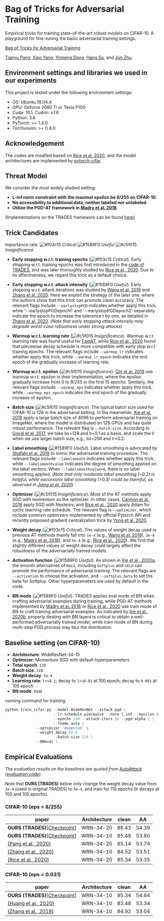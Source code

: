 # Bag of Tricks for Adversarial Training
Empirical tricks for training state-of-the-art robust models on CIFAR-10. A playground for fine-tuning the basic adversarial training settings. 

[Bag of Tricks for Adversarial Training](https://arxiv.org/abs/2010.00467)

[Tianyu Pang](http://ml.cs.tsinghua.edu.cn/~tianyu/), [Xiao Yang](https://github.com/ShawnXYang), [Yinpeng Dong](http://ml.cs.tsinghua.edu.cn/~yinpeng/), [Hang Su](http://www.suhangss.me/), and [Jun Zhu](http://ml.cs.tsinghua.edu.cn/~jun/index.shtml).

## Environment settings and libraries we used in our experiments

This project is tested under the following environment settings:
- OS: Ubuntu 18.04.4
- GPU: Geforce 2080 Ti or Tesla P100
- Cuda: 10.1, Cudnn: v7.6
- Python: 3.6
- PyTorch: >= 1.4.0
- Torchvision: >= 0.4.0

## Acknowledgement
The codes are modifed based on [Rice et al. 2020](https://github.com/locuslab/robust_overfitting), and the model architectures are implemented by [pytorch-cifar](https://github.com/kuangliu/pytorch-cifar).

## Threat Model
We consider the most widely studied setting:
- **L-inf norm constraint with the maximal epsilon be 8/255 on CIFAR-10**.
- **No accessibility to additional data, neither labeled nor unlabeled**.
- **Utilize the PGD-AT framework in [Madry et al. 2018](https://arxiv.org/abs/1706.06083)**.

(Implementations on the TRADES framework can be found [here](https://github.com/ShawnXYang/AT_HE))

## Trick Candidates
Importance rate: ![#f03c15](https://via.placeholder.com/15/f03c15/000000?text=+) *Critical*  ![#1589F0](https://via.placeholder.com/15/1589F0/000000?text=+) *Useful*  ![#c5f015](https://via.placeholder.com/15/c5f015/000000?text=+) *Insignificance*

- **Early stopping w.r.t. training epochs** (![#f03c15](https://via.placeholder.com/15/f03c15/000000?text=+) *Critical*).
Early stopping w.r.t. training epochs was first introduced in the [code of TRADES](https://github.com/yaodongyu/TRADES), and was later thoroughly studied by [Rice et al., 2020](https://arxiv.org/abs/2002.11569). Due to its effectiveness, we regard this trick as a default choice.

- **Early stopping w.r.t. attack intensity** (![#1589F0](https://via.placeholder.com/15/1589F0/000000?text=+) *Useful*). Early stopping w.r.t. attack iterations was studied by [Wang et al. 2019](proceedings.mlr.press/v97/wang19i/wang19i.pdf) and [Zhang et al. 2020](https://arxiv.org/abs/2002.11242). Here we exploit the strategy of the later one, where the authors show that this trick can promote clean accuracy. The relevant flags include `--earlystopPGD` indicates whether apply this trick, while '--earlystopPGDepoch1' and '--earlystopPGDepoch2' separately indicate the epoch to increase the tolerence t by one, as detailed in [Zhang et al. 2020](https://arxiv.org/abs/2002.11242). (*Note that early stopping attack intensity may degrade worst-case robustness under strong attacks*)

- **Warmup w.r.t. learning rate** (![#c5f015](https://via.placeholder.com/15/c5f015/000000?text=+) *Insignificance*). Warmup w.r.t. learning rate was found useful for [FastAT](https://arxiv.org/abs/2001.03994), while [Rice et al., 2020](https://arxiv.org/abs/2002.11569) found that piecewise decay schedule is more compatible with early stop w.r.t. training epochs. The relevant flags include `--warmup_lr` indicates whether apply this trick, while `--warmup_lr_epoch` indicates the end epoch of the gradually increase of learning rate.

- **Warmup w.r.t. epsilon** (![#c5f015](https://via.placeholder.com/15/c5f015/000000?text=+) *Insignificance*). [Qin et al. 2019](https://arxiv.org/abs/1907.02610) use warmup w.r.t. epsilon in their implementation, where the epsilon gradually increase from 0 to 8/255 in the first 15 epochs. Similarly, the relevant flags include `--warmup_eps` indicates whether apply this trick, while `--warmup_eps_epoch` indicates the end epoch of the gradually increase of epsilon.

- **Batch size** (![#c5f015](https://via.placeholder.com/15/c5f015/000000?text=+) *Insignificance*). The typical batch size used for CIFAR-10 is 128 in the adversarial setting. In the meanwhile, [Xie et al. 2019](https://arxiv.org/pdf/1812.03411.pdf) apply a large batch size of 4096 to perform adversarial training on ImageNet, where the model is distributed on 128 GPUs and has quite robust performance. The relevant flag is `--batch-size`. According to [Goyal et al. 2017](https://arxiv.org/abs/1706.02677), we take bs=128 and lr=0.1 as a basis, and scale the lr when we use larger batch size, e.g., bs=256 and lr=0.2.

- **Label smoothing** (![#1589F0](https://via.placeholder.com/15/1589F0/000000?text=+) *Useful*). Label smoothing is advocated by [Shafahi et al. 2019](https://arxiv.org/abs/1910.11585) to mimic the adversarial training procedure. The relevant flags include `--labelsmooth` indicates whether apply this trick, while `--labelsmoothvalue` indicates the degree of smoothing applied on the label vectors. When `--labelsmoothvalue=0`, there is no label smoothing applied. (*Note that only moderate label smoothing (~0.2) is helpful, while exccessive label smoothing (>0.3) could be harmful, as observed in [Jiang et al. 2020](https://arxiv.org/abs/2006.13726)*)

- **Optimizer** (![#c5f015](https://via.placeholder.com/15/c5f015/000000?text=+) *Insignificance*). Most of the AT methods apply SGD with momentum as the optimizer. In other cases, [Carmon et al. 2019](https://arxiv.org/abs/1905.13736) apply SGD with Nesterov, and [Rice et al., 2020](https://arxiv.org/abs/2002.11569) apply Adam for cyclic learning rate schedule. The relevant flag is `--optimizer`, which include common optimizers implemented by official Pytorch API and recently proposed gradient centralization trick by [Yong et al. 2020](https://arxiv.org/abs/2004.01461).

- **Weight decay** (![#f03c15](https://via.placeholder.com/15/f03c15/000000?text=+) *Critical*). The values of weight decay used in previous AT methods mainly fall into `1e-4` (e.g., [Wang et al. 2019](proceedings.mlr.press/v97/wang19i/wang19i.pdf)), `2e-4` (e.g., [Madry et al. 2018](https://arxiv.org/abs/1706.06083)), and `5e-4` (e.g., [Rice et al., 2020](https://arxiv.org/abs/2002.11569)). We find that slightly different values of weight decay could largely affect the robustness of the adversarially trained models.

- **Activation function** (![#1589F0](https://via.placeholder.com/15/1589F0/000000?text=+) *Useful*). As shown in [Xie et al., 2020a](https://arxiv.org/pdf/2006.14536.pdf), the smooth alternatives of `ReLU`, including `Softplus` and `GELU` can promote the performance of adversarial training. The relevant flags are `--activation` to choose the activation, and `--softplus_beta` to set the beta for Softplus. Other hyperparameters are used by default in the code.

- **BN mode** (![#1589F0](https://via.placeholder.com/15/1589F0/000000?text=+) *Useful*). TRADES applies eval mode of BN when crafting adversarial examples during training, while PGD-AT methods implemented by [Madry et al. 2018](https://arxiv.org/abs/1706.06083) or [Rice et al., 2020](https://arxiv.org/abs/2002.11569) use train mode of BN to craft training adversarial examples. As indicated by [Xie et al., 2020b](https://arxiv.org/pdf/1906.03787.pdf), properly dealing with BN layers is critical to obtain a well-performed adversarially trained model, while train mode of BN during multi-step PGD process may blur the distribution. 


## Baseline setting (on CIFAR-10)
- **Architecture**: WideResNet-34-10
- **Optimizer**: Momentum SGD with default hyperparameters
- **Total epoch**: `110`
- **Batch size**: `128`
- **Weight decay**: `5e-4`
- **Learning rate**: `lr=0.1`; decay to `lr=0.01` at 100 epoch; decay to `0.001` at 105 epoch
- **BN mode**: eval

running command for training:
```python
python train_cifar.py --model WideResNet --attack pgd \
                      --lr-schedule piecewise --norm l_inf --epsilon 8 \
                      --epochs 110 --attack-iters 10 --pgd-alpha 2 \
                      --fname auto \
		      --optimizer 'momentum' \
		      --weight_decay 5e-4
                      --batch-size 128 \
		      --BNeval \
```

## Empirical Evaluations
*The evaluation results on the baselines are quoted from  [AutoAttack](https://arxiv.org/abs/2003.01690) ([evaluation code](https://github.com/fra31/auto-attack/blob/master/autoattack/examples/eval.py))*. 

Note that **OURS (TRADES)** below only change the weight decay value from `2e-4` (used in original TRADES) to `5e-4`, and train for 110 epochs (lr decays at 100 and 105 epochs).

### CIFAR-10 (eps = 8/255)
|paper           | Architecture | clean         | AA |
|---|:---:|:---:|:---:|
| **OURS (TRADES)**[[Checkpoint](http://ml.cs.tsinghua.edu.cn/~xiaoyang/downloads/bag_of_tricks/wide20_trades_eps8_tricks.pt)] | WRN-34-20| 86.43 | 54.39 |
| **OURS (TRADES)**[[Checkpoint](http://ml.cs.tsinghua.edu.cn/~xiaoyang/downloads/bag_of_tricks/wide10_trades_eps8_tricks.pt)] | WRN-34-10| 85.48 | 53.80 |
| [(Pang et al., 2020)](https://arxiv.org/abs/2002.08619) | WRN-34-20| 85.14 | 53.74 |
| [(Zhang et al., 2020)](https://arxiv.org/abs/2002.11242)| WRN-34-10| 84.52 | 53.51 |
| [(Rice et al., 2020)](https://arxiv.org/abs/2002.11569) | WRN-34-20| 85.34 | 53.35 |


### CIFAR-10 (eps = 0.031)
|paper           | Architecture | clean         | AA |
|---|:---:|:---:|:---:|
| **OURS (TRADES)**[[Checkpoint](http://ml.cs.tsinghua.edu.cn/~xiaoyang/downloads/bag_of_tricks/wide10_trades_tricks.pt)] | WRN-34-10| 85.34 | 54.64 |
| [(Huang et al., 2020)](https://arxiv.org/abs/2002.10319) | WRN-34-10| 83.48 | 53.34 |
| [(Zhang et al., 2019)](https://arxiv.org/abs/1901.08573) | WRN-34-10| 84.92 | 53.04 |
